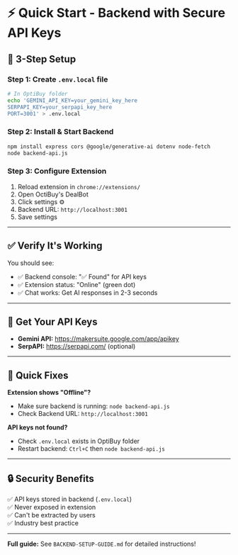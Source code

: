# ⚡ Quick Start - Backend with Secure API Keys

## 🎯 **3-Step Setup**

### **Step 1: Create `.env.local` file**
```bash
# In OptiBuy folder
echo 'GEMINI_API_KEY=your_gemini_key_here
SERPAPI_KEY=your_serpapi_key_here
PORT=3001' > .env.local
```

### **Step 2: Install & Start Backend**
```bash
npm install express cors @google/generative-ai dotenv node-fetch
node backend-api.js
```

### **Step 3: Configure Extension**
1. Reload extension in `chrome://extensions/`
2. Open OctiBuy's DealBot
3. Click settings ⚙️
4. Backend URL: `http://localhost:3001`
5. Save settings

---

## ✅ **Verify It's Working**

You should see:
- ✅ Backend console: "✅ Found" for API keys
- ✅ Extension status: "Online" (green dot)
- ✅ Chat works: Get AI responses in 2-3 seconds

---

## 🔑 **Get Your API Keys**

- **Gemini API:** https://makersuite.google.com/app/apikey
- **SerpAPI:** https://serpapi.com/ (optional)

---

## 🐛 **Quick Fixes**

**Extension shows "Offline"?**
- Make sure backend is running: `node backend-api.js`
- Check Backend URL: `http://localhost:3001`

**API keys not found?**
- Check `.env.local` exists in OptiBuy folder
- Restart backend: `Ctrl+C` then `node backend-api.js`

---

## 🔒 **Security Benefits**

✅ API keys stored in backend (`.env.local`)  
✅ Never exposed in extension  
✅ Can't be extracted by users  
✅ Industry best practice

---

**Full guide:** See `BACKEND-SETUP-GUIDE.md` for detailed instructions!
